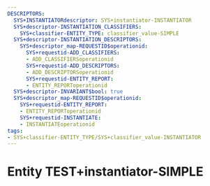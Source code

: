 ```yaml
---
DESCRIPTORS:
  SYS+INSTANTIATORdescriptor: SYS+instantiator-INSTANTIATOR
  SYS+descriptor-INSTANTIATION_CLASSIFIERS:
    SYS+classifier-ENTITY_TYPE: classifier_value-SIMPLE
  SYS+descriptor-INSTANTIATION_DESCRIPTORS:
    SYS+descriptor_map-REQUESTID$operationid:
      SYS+requestid-ADD_CLASSIFIERS:
      - ADD_CLASSIFIERSoperationid
      SYS+requestid-ADD_DESCRIPTORS:
      - ADD_DESCRIPTORSoperationid
      SYS+requestid-ENTITY_REPORT:
      - ENTITY_REPORToperationid
  SYS+descriptor-INVARIANT$bool: true
  SYS+descriptor_map-REQUESTID$operationid:
    SYS+requestid-ENTITY_REPORT:
    - ENTITY_REPORToperationid
    SYS+requestid-INSTANTIATE:
    - INSTANTIATEoperationid
tags:
- SYS+classifier-ENTITY_TYPE/SYS+classifier_value-INSTANTIATOR
---
```

# Entity TEST+instantiator-SIMPLE

